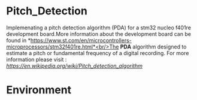 # Pitch_Detection
Implemenating a pitch detection algorithm (PDA) for a stm32 nucleo f401re development board.More information about the development board can be found in *https://www.st.com/en/microcontrollers-microprocessors/stm32f401re.html*<br/>The **PDA** algorithm designed to estimate a pitch or fundamental frequency of a digital recording.
For more information please visit : *https://en.wikipedia.org/wiki/Pitch_detection_algorithm*
# Environment



